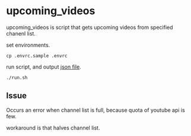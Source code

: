 # upcoming_videos

upcoming_videos is script that gets upcoming videos from specified chanenl list.

set environments.

```
cp .envrc.sample .envrc
```

run script, and output [json file](./../../resource/2434_upcoming_video_list.json).

```shell
./run.sh
```

## Issue

Occurs an error when channel list is full, because quota of youtube api is few.

workaround is that halves channel list.
